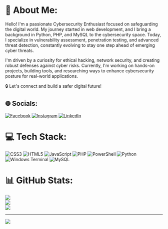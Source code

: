 # 💫 About Me:
Hello! I'm a passionate Cybersecurity Enthusiast focused on safeguarding the digital world. My journey started in web development, and I bring a background in Python, PHP, and MySQL to the cybersecurity space. Today, I specialize in vulnerability assessment, penetration testing, and advanced threat detection, constantly evolving to stay one step ahead of emerging cyber threats.

I'm driven by a curiosity for ethical hacking, network security, and creating robust defenses against cyber risks. Currently, I'm working on hands-on projects, building tools, and researching ways to enhance cybersecurity posture for real-world applications.

🔒 Let's connect and build a safer digital future!


## 🌐 Socials:
[![Facebook](https://img.shields.io/badge/Facebook-%231877F2.svg?logo=Facebook&logoColor=white)](https://facebook.com/shahadatzoned) [![Instagram](https://img.shields.io/badge/Instagram-%23E4405F.svg?logo=Instagram&logoColor=white)](https://instagram.com/beshahadat) [![LinkedIn](https://img.shields.io/badge/LinkedIn-%230077B5.svg?logo=linkedin&logoColor=white)](https://linkedin.com/in/shahadatnayeem) 

# 💻 Tech Stack:
![CSS3](https://img.shields.io/badge/css3-%231572B6.svg?style=for-the-badge&logo=css3&logoColor=white) ![HTML5](https://img.shields.io/badge/html5-%23E34F26.svg?style=for-the-badge&logo=html5&logoColor=white) ![JavaScript](https://img.shields.io/badge/javascript-%23323330.svg?style=for-the-badge&logo=javascript&logoColor=%23F7DF1E) ![PHP](https://img.shields.io/badge/php-%23777BB4.svg?style=for-the-badge&logo=php&logoColor=white) ![PowerShell](https://img.shields.io/badge/PowerShell-%235391FE.svg?style=for-the-badge&logo=powershell&logoColor=white) ![Python](https://img.shields.io/badge/python-3670A0?style=for-the-badge&logo=python&logoColor=ffdd54) ![Windows Terminal](https://img.shields.io/badge/Windows%20Terminal-%234D4D4D.svg?style=for-the-badge&logo=windows-terminal&logoColor=white) ![MySQL](https://img.shields.io/badge/mysql-4479A1.svg?style=for-the-badge&logo=mysql&logoColor=white)
# 📊 GitHub Stats:
![](https://github-readme-stats.vercel.app/api?username=nshahadat&theme=dark&hide_border=false&include_all_commits=false&count_private=false)<br/>
![](https://github-readme-streak-stats.herokuapp.com/?user=nshahadat&theme=dark&hide_border=false)<br/>
![](https://github-readme-stats.vercel.app/api/top-langs/?username=nshahadat&theme=dark&hide_border=false&include_all_commits=false&count_private=false&layout=compact)

---
[![](https://visitcount.itsvg.in/api?id=nshahadat&icon=0&color=0)](https://visitcount.itsvg.in)

<!-- Proudly created with GPRM ( https://gprm.itsvg.in ) -->
